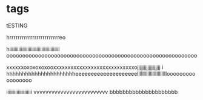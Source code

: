 # tags
tESTING

hrrrrrrrrrrrrrrrrrrrrrrrreo

hiiiiiiiiiiiiiiiiiiiiiiiiiiiiiiiiiiiiiii
oooooooooooooooooooooooooooooooooooooooooooooooooooooooooooo

xxxxxxoxoxoxoxooxxxxxxxxxxxxxxxxxxxxxxxxxxxxojjjjjjjjjjjjjjjjjj
 i 
 hhhhhhhhhhhhhhhhhhhhhheeeeeeeeeeeeeeeeeeeelllllllllllllllllllllllooooooooooooooooo

 iiiiiiiiiiiiiiiiiiii vvvvvvvvvvvvvvvvvvvvvvvvv bbbbbbbbbbbbbbbbbbbbb
